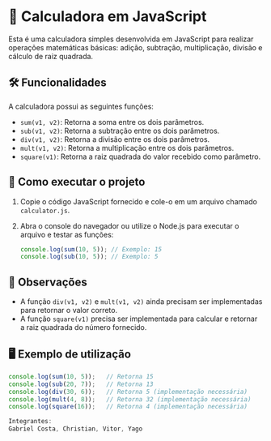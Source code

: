 # 🔢 Calculadora em JavaScript

Esta é uma calculadora simples desenvolvida em JavaScript para realizar operações matemáticas básicas: adição, subtração, multiplicação, divisão e cálculo de raiz quadrada.

## 🛠️ Funcionalidades

A calculadora possui as seguintes funções:

- `sum(v1, v2)`: Retorna a soma entre os dois parâmetros.
- `sub(v1, v2)`: Retorna a subtração entre os dois parâmetros.
- `div(v1, v2)`: Retorna a divisão entre os dois parâmetros.
- `mult(v1, v2)`: Retorna a multiplicação entre os dois parâmetros.
- `square(v1)`: Retorna a raiz quadrada do valor recebido como parâmetro.

## 🚀 Como executar o projeto

1. Copie o código JavaScript fornecido e cole-o em um arquivo chamado `calculator.js`.
2. Abra o console do navegador ou utilize o Node.js para executar o arquivo e testar as funções:

    ```javascript
    console.log(sum(10, 5)); // Exemplo: 15
    console.log(sub(10, 5)); // Exemplo: 5
    ```

## 📌 Observações

- A função `div(v1, v2)` e `mult(v1, v2)` ainda precisam ser implementadas para retornar o valor correto.
- A função `square(v1)` precisa ser implementada para calcular e retornar a raiz quadrada do número fornecido.

## 🖥️ Exemplo de utilização

```javascript
console.log(sum(10, 5));   // Retorna 15
console.log(sub(20, 7));   // Retorna 13
console.log(div(30, 6));   // Retorna 5 (implementação necessária)
console.log(mult(4, 8));   // Retorna 32 (implementação necessária)
console.log(square(16));   // Retorna 4 (implementação necessária)

Integrantes:
Gabriel Costa, Christian, Vitor, Yago